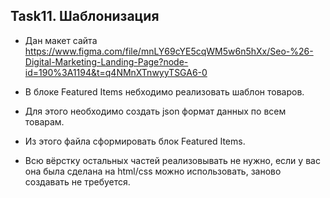 ## Task11. Шаблонизация

* Дан макет сайта https://www.figma.com/file/mnLY69cYE5cqWM5w6n5hXx/Seo-%26-Digital-Marketing-Landing-Page?node-id=190%3A1194&t=q4NMnXTnwyyTSGA6-0

* В блоке Featured Items небходимо реализовать шаблон товаров.

* Для этого необходимо создать json формат данных по всем товарам.

* Из этого файла сформировать блок Featured Items.

* Всю вёрстку остальных частей реализовывать не нужно, если у вас она была сделана на html/css можно использовать, заново создавать не требуется. 